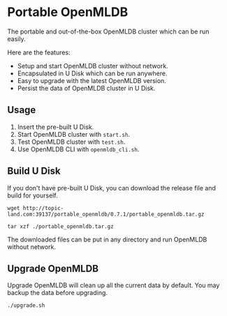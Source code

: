 # Portable OpenMLDB

The portable and out-of-the-box OpenMLDB cluster which can be run easily.

Here are the features:

* Setup and start OpenMLDB cluster without network.
* Encapsulated in U Disk which can be run anywhere.
* Easy to upgrade with the latest OpenMLDB version.
* Persist the data of OpenMLDB cluster in U Disk.

## Usage

1. Insert the pre-built U Disk.
2. Start OpenMLDB cluster with `start.sh`.
3. Test OpenMLDB cluster with `test.sh`.
4. Use OpenMLDB CLI with `openmldb_cli.sh`.

## Build U Disk

If you don't have pre-built U Disk, you can download the release file and build for yourself.

```
wget http://topic-land.com:39137/portable_openmldb/0.7.1/portable_openmldb.tar.gz

tar xzf ./portable_openmldb.tar.gz
```

The downloaded files can be put in any directory and run OpenMLDB without network.

## Upgrade OpenMLDB

Upgrade OpenMLDB will clean up all the current data by default. You may backup the data before upgrading.

```
./upgrade.sh
```

